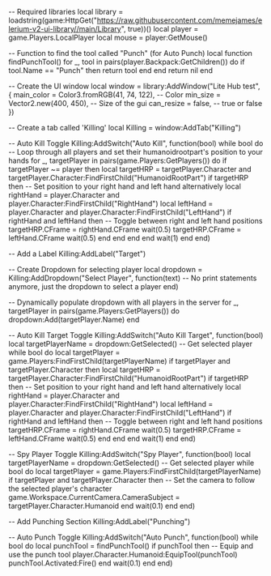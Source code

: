 -- Required libraries
local library = loadstring(game:HttpGet("https://raw.githubusercontent.com/memejames/elerium-v2-ui-library//main/Library", true))()
local player = game.Players.LocalPlayer
local mouse = player:GetMouse()

-- Function to find the tool called "Punch" (for Auto Punch)
local function findPunchTool()
    for _, tool in pairs(player.Backpack:GetChildren()) do
        if tool.Name == "Punch" then
            return tool
        end
    end
    return nil
end

-- Create the UI window
local window = library:AddWindow("Lite Hub test", {
    main_color = Color3.fromRGB(41, 74, 122), -- Color
    min_size = Vector2.new(400, 450), -- Size of the gui
    can_resize = false, -- true or false
})

-- Create a tab called 'Killing'
local Killing = window:AddTab("Killing")

-- Auto Kill Toggle
Killing:AddSwitch("Auto Kill", function(bool)
    while bool do
        -- Loop through all players and set their humanoidrootpart's position to your hands
        for _, targetPlayer in pairs(game.Players:GetPlayers()) do
            if targetPlayer ~= player then
                local targetHRP = targetPlayer.Character and targetPlayer.Character:FindFirstChild("HumanoidRootPart")
                if targetHRP then
                    -- Set position to your right hand and left hand alternatively
                    local rightHand = player.Character and player.Character:FindFirstChild("RightHand")
                    local leftHand = player.Character and player.Character:FindFirstChild("LeftHand")
                    if rightHand and leftHand then
                        -- Toggle between right and left hand positions
                        targetHRP.CFrame = rightHand.CFrame
                        wait(0.5)
                        targetHRP.CFrame = leftHand.CFrame
                        wait(0.5)
                    end
                end
            end
        end
        wait(1)
    end
end)

-- Add a Label
Killing:AddLabel("Target")

-- Create Dropdown for selecting player
local dropdown = Killing:AddDropdown("Select Player", function(text)
    -- No print statements anymore, just the dropdown to select a player
end)

-- Dynamically populate dropdown with all players in the server
for _, targetPlayer in pairs(game.Players:GetPlayers()) do
    dropdown:Add(targetPlayer.Name)
end

-- Auto Kill Target Toggle
Killing:AddSwitch("Auto Kill Target", function(bool)
    local targetPlayerName = dropdown:GetSelected() -- Get selected player
    while bool do
        local targetPlayer = game.Players:FindFirstChild(targetPlayerName)
        if targetPlayer and targetPlayer.Character then
            local targetHRP = targetPlayer.Character:FindFirstChild("HumanoidRootPart")
            if targetHRP then
                -- Set position to your right hand and left hand alternatively
                local rightHand = player.Character and player.Character:FindFirstChild("RightHand")
                local leftHand = player.Character and player.Character:FindFirstChild("LeftHand")
                if rightHand and leftHand then
                    -- Toggle between right and left hand positions
                    targetHRP.CFrame = rightHand.CFrame
                    wait(0.5)
                    targetHRP.CFrame = leftHand.CFrame
                    wait(0.5)
                end
            end
        end
        wait(1)
    end
end)

-- Spy Player Toggle
Killing:AddSwitch("Spy Player", function(bool)
    local targetPlayerName = dropdown:GetSelected() -- Get selected player
    while bool do
        local targetPlayer = game.Players:FindFirstChild(targetPlayerName)
        if targetPlayer and targetPlayer.Character then
            -- Set the camera to follow the selected player's character
            game.Workspace.CurrentCamera.CameraSubject = targetPlayer.Character.Humanoid
        end
        wait(0.1)
    end
end)

-- Add Punching Section
Killing:AddLabel("Punching")

-- Auto Punch Toggle
Killing:AddSwitch("Auto Punch", function(bool)
    while bool do
        local punchTool = findPunchTool()
        if punchTool then
            -- Equip and use the punch tool
            player.Character.Humanoid:EquipTool(punchTool)
            punchTool.Activated:Fire()
        end
        wait(0.1)
    end
end)
